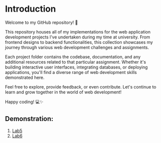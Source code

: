 # Introduction
Welcome to my GitHub repository! 🚀

This repository houses all of my implementations for the web application development projects I've undertaken during my time at university. From frontend designs to backend functionalities, this collection showcases my journey through various web development challenges and assignments.

Each project folder contains the codebase, documentation, and any additional resources related to that particular assignment. Whether it's building interactive user interfaces, integrating databases, or deploying applications, you'll find a diverse range of web development skills demonstrated here.

Feel free to explore, provide feedback, or even contribute. Let's continue to learn and grow together in the world of web development!

Happy coding! 💻✨
## Demonstration:
1. [Lab5](https://www.youtube.com/watch?v=pqGAzyq97MU)
2. [Lab6](https://youtu.be/fu-Ezv3_TTQ?si=ZAP_2x9_UkOgRVJ0)
